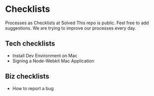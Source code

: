 Checklists
==========

Processes as Checklists at Solved
This repo is public. Feel free to add suggestions. We are trying to improve our processes every day.

Tech checklists
---------------

* Install Dev Environment on Mac
* Signing a Node-Webkit Mac Application

Biz checklists
--------------

* How to report a bug
